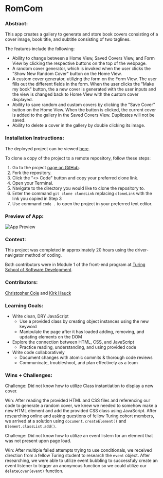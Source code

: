 # RomCom  

### Abstract:

This app creates a gallery to generate and store book covers consisting of a cover image, book title, and subtitle consisting of two taglines.

The features include the following:
- Ability to change between a Home View, Saved Covers View, and Form View by clicking the respective buttons on the top of the webpage.
- A random cover generator, which is invoked when the user clicks the "Show New Random Cover" button on the Home View.
- A custom cover generator, utilizing the form on the Form View. The user fills out the different fields in the form. When the user clicks the "Make my book" button, the a new cover is generated with the user inputs and the view is changed back to Home View with the custom cover displayed.
- Ability to save random and custom covers by clicking the "Save Cover" button on the Home View. When the button is clicked, the current cover is added to the gallery in the Saved Covers View. Duplicates will not be saved.
- Ability to delete a cover in the gallery by double clicking its image.

### Installation Instructions:
The deployed project can be viewed [here](https://kirkhauck.github.io/romcom/).

To clone a copy of the project to a remote repository, follow these steps:

1. Go to the project [page on GitHub](https://github.com/kirkhauck/romcom).
2. Fork the repository.
3. Click the "<> Code" button and copy your preferred clone link.
4. Open your Terminal.
5. Navigate to the directory you would like to clone the repository to.
6. Enter the command `git clone cloneLink` replacing `cloneLink` with the link you copied in Step 3
7. Use command `code .` to open the project in your preferred text editor.

### Preview of App:

![App Preview](https://media.giphy.com/media/2uQWut5hFTvITKVr68/giphy.gif)

### Context:

This project was completed in approximately 20 hours using the driver-navigator method of coding.

Both contributors were in Module 1 of the front-end program at [Turing School of Software Development](https://turing.edu/?gclid=CjwKCAiA-dCcBhBQEiwAeWidtekpL5eXls3V1GFB7J1vblQtfGKfXEH5afAgzUsYH4TkqlkrmZvylhoCRKcQAvD_BwE).

### Contributors:

[Christopher Cole](https://github.com/chrometaphor) and [Kirk Hauck](https://github.com/kirkhauck)

### Learning Goals:
- Write clean, DRY JavaScript
    - Use a provided class by creating object instances using the new keyword
    - Manipulate the page after it has loaded adding, removing, and updating elements on the DOM
- Explore the connection between HTML, CSS, and JavaScript
    - Practice reading, understanding, and using provided code
- Write code collaboratively
    - Document changes with atomic commits & thorough code reviews
    - Communicate, troubleshoot, and plan effectively as a team

### Wins + Challenges:
Challenge: Did not know how to utilize Class instantiation to display a new cover.

Win: After reading the provided HTML and CSS files and referencing our code to generate a random cover, we knew we needed to somehow make a new HTML element and add the provided CSS class using JavaScript. After researching online and asking questions of fellow Turing cohort members, we arrived at a solution using `document.createElement()` and  `Element.classList.add()`.

Challenge: Did not know how to utilize an event listern for an element that was not present upon page load.

Win: After multiple failed attempts trying to use conditionals, we received direction from a fellow Turing student to research the `event` object. After researching, we were able to utilize event bubbling to successfuly create an event listener to trigger an anonymous function so we could utilize our `deleteCover(event)` function.